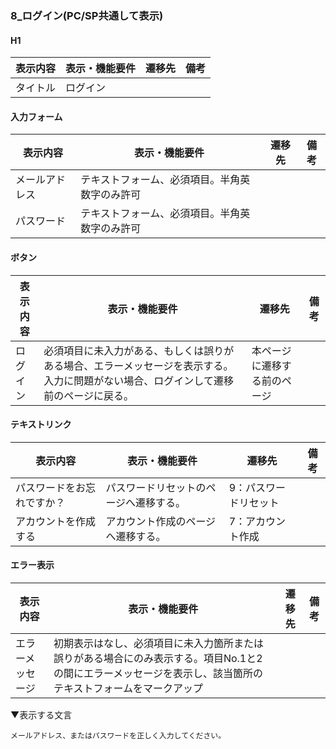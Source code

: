 ### 8_ログイン(PC/SP共通して表示)
#### H1
|表示内容|表示・機能要件|遷移先|備考|
|---|---|---|---|
|タイトル|ログイン|||

#### 入力フォーム
|表示内容|表示・機能要件|遷移先|備考|
|---|---|---|---|
|メールアドレス|テキストフォーム、必須項目。半角英数字のみ許可|||
|パスワード|テキストフォーム、必須項目。半角英数字のみ許可|||

#### ボタン
|表示内容|表示・機能要件|遷移先|備考|
|---|---|---|---|
|ログイン|必須項目に未入力がある、もしくは誤りがある場合、エラーメッセージを表示する。入力に問題がない場合、ログインして遷移前のページに戻る。|本ページに遷移する前のページ||

#### テキストリンク
|表示内容|表示・機能要件|遷移先|備考|
|---|---|---|---|
|パスワードをお忘れですか？|パスワードリセットのページへ遷移する。|9：パスワードリセット||
|アカウントを作成する|アカウント作成のページへ遷移する。|7：アカウント作成||

#### エラー表示
|表示内容|表示・機能要件|遷移先|備考|
|---|---|---|---|
|エラーメッセージ|初期表示はなし、必須項目に未入力箇所または誤りがある場合にのみ表示する。項目No.1と2の間にエラーメッセージを表示し、該当箇所のテキストフォームをマークアップ|||

▼表示する文言
```
メールアドレス、またはパスワードを正しく入力してください。
```